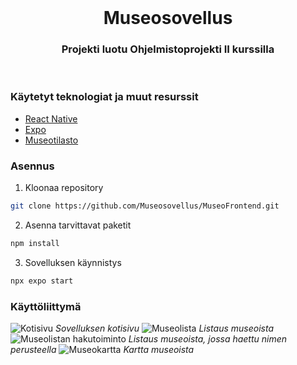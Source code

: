 <!-- PROJECT LOGO -->
<br>
<div align="center">
  <h1 align="center">Museosovellus</h1>
  <h3 align="center">Projekti luotu Ohjelmistoprojekti II kurssilla</h3><br>
</div>

### Käytetyt teknologiat ja muut resurssit

- [React Native](https://reactnative.dev)
- [Expo](https://expo.dev)
- [Museotilasto](https://www.museotilasto.fi)

### Asennus

1. Kloonaa repository
  ```sh
  git clone https://github.com/Museosovellus/MuseoFrontend.git
  ```

2. Asenna tarvittavat paketit
  ```sh
  npm install
  ```

3. Sovelluksen käynnistys
  ```sh
  npx expo start
  ```

### Käyttöliittymä

![Kotisivu](/assets/img/IMG_3548.PNG "Kotisivu")
*Sovelluksen kotisivu*
![Museolista](/assets/img/IMG_3549.PNG "Museolista")
*Listaus museoista*
![Museolistan hakutoiminto](/assets/img/IMG_3550.PNG "Museolistan hakutoiminto")
*Listaus museoista, jossa haettu nimen perusteella*
![Museokartta](/assets/img/IMG_3551.PNG "Museokartta")
*Kartta museoista*